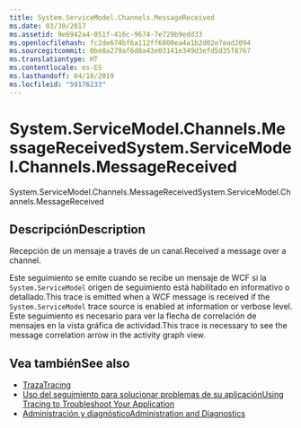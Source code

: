```yaml
---
title: System.ServiceModel.Channels.MessageReceived
ms.date: 03/30/2017
ms.assetid: 9e6942a4-051f-416c-9674-7e729b9edd33
ms.openlocfilehash: fc2de674bf6a112ff6800ea4a1b2d02e7ead2094
ms.sourcegitcommit: 0be8a279af6d8a43e03141e349d3efd5d35f8767
ms.translationtype: HT
ms.contentlocale: es-ES
ms.lasthandoff: 04/18/2019
ms.locfileid: "59176233"
---
```

# <a name="systemservicemodelchannelsmessagereceived"></a><span data-ttu-id="d5193-102">System.ServiceModel.Channels.MessageReceived</span><span class="sxs-lookup"><span data-stu-id="d5193-102">System.ServiceModel.Channels.MessageReceived</span></span>
<span data-ttu-id="d5193-103">System.ServiceModel.Channels.MessageReceived</span><span class="sxs-lookup"><span data-stu-id="d5193-103">System.ServiceModel.Channels.MessageReceived</span></span>  
  
## <a name="description"></a><span data-ttu-id="d5193-104">Descripción</span><span class="sxs-lookup"><span data-stu-id="d5193-104">Description</span></span>  
 <span data-ttu-id="d5193-105">Recepción de un mensaje a través de un canal.</span><span class="sxs-lookup"><span data-stu-id="d5193-105">Received a message over a channel.</span></span>  
  
 <span data-ttu-id="d5193-106">Este seguimiento se emite cuando se recibe un mensaje de WCF si la `System.ServiceModel` origen de seguimiento está habilitado en informativo o detallado.</span><span class="sxs-lookup"><span data-stu-id="d5193-106">This trace is emitted when a WCF message is received if the `System.ServiceModel` trace source is enabled at information or verbose level.</span></span> <span data-ttu-id="d5193-107">Este seguimiento es necesario para ver la flecha de correlación de mensajes en la vista gráfica de actividad.</span><span class="sxs-lookup"><span data-stu-id="d5193-107">This trace is necessary to see the message correlation arrow in the activity graph view.</span></span>  
  
## <a name="see-also"></a><span data-ttu-id="d5193-108">Vea también</span><span class="sxs-lookup"><span data-stu-id="d5193-108">See also</span></span>

- [<span data-ttu-id="d5193-109">Traza</span><span class="sxs-lookup"><span data-stu-id="d5193-109">Tracing</span></span>](../../../../../docs/framework/wcf/diagnostics/tracing/index.md)
- [<span data-ttu-id="d5193-110">Uso del seguimiento para solucionar problemas de su aplicación</span><span class="sxs-lookup"><span data-stu-id="d5193-110">Using Tracing to Troubleshoot Your Application</span></span>](../../../../../docs/framework/wcf/diagnostics/tracing/using-tracing-to-troubleshoot-your-application.md)
- [<span data-ttu-id="d5193-111">Administración y diagnóstico</span><span class="sxs-lookup"><span data-stu-id="d5193-111">Administration and Diagnostics</span></span>](../../../../../docs/framework/wcf/diagnostics/index.md)
